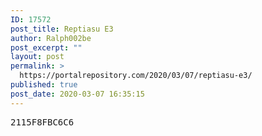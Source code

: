 ```yaml
---
ID: 17572
post_title: Reptiasu E3
author: Ralph002be
post_excerpt: ""
layout: post
permalink: >
  https://portalrepository.com/2020/03/07/reptiasu-e3/
published: true
post_date: 2020-03-07 16:35:15
---
```

<pre>2115F8FBC6C6</pre>